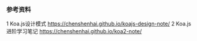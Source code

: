 ### 参考资料

1 Koa.js设计模式 https://chenshenhai.github.io/koajs-design-note/
2 Koa.js 进阶学习笔记 https://chenshenhai.github.io/koa2-note/